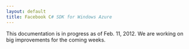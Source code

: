 ```yaml
---
layout: default
title: Facebook C# SDK for Windows Azure 
---
```


This documentation is in progress as of Feb. 11, 2012. We are working on big improvements for the coming weeks.